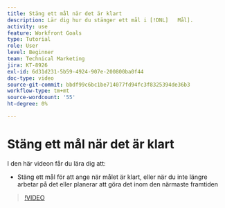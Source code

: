 ```yaml
---
title: Stäng ett mål när det är klart
description: Lär dig hur du stänger ett mål i [!DNL]   Mål].
activity: use
feature: Workfront Goals
type: Tutorial
role: User
level: Beginner
team: Technical Marketing
jira: KT-8926
exl-id: 6d31d231-5b59-4924-907e-200800ba0f44
doc-type: video
source-git-commit: bbdf99c6bc1be714077fd94fc3f8325394de36b3
workflow-type: tm+mt
source-wordcount: '55'
ht-degree: 0%

---
```


# Stäng ett mål när det är klart

I den här videon får du lära dig att:

* Stäng ett mål för att ange när målet är klart, eller när du inte längre arbetar på det eller planerar att göra det inom den närmaste framtiden

>[!VIDEO](https://video.tv.adobe.com/v/335198/?quality=12&learn=on&enablevpops=1)
